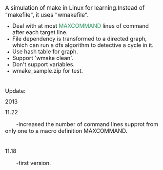<p><span style="font-size: 14pt;">A simulation of make in Linux for learning.Instead of "makefile", it uses "wmakefile".</span></p>
<ul>
<li><span style="font-size: 18px;">Deal with at most <span style="color: #339966;">MAXCOMMAND</span> lines of command after each target line.</span></li>
<li><span style="font-size: 18px;">File dependency is transformed&nbsp;to a&nbsp;directed graph, which can run a dfs algorithm to detective a cycle in it.</span></li>
<li><span style="font-size: 18px;">Use hash table for graph.</span></li>
<li><span style="font-size: 18px;">Support 'wmake clean'.</span></li>
<li><span style="font-size: 18px;">Don't support&nbsp;variables.</span></li>
<li><span style="font-size: 18px;">wmake_sample.zip&nbsp;for test.</span></li>
</ul>
<p>&nbsp;</p>
<p><span style="font-size: 18px;">Update:</span></p>
<p><span style="font-size: 18px;">2013</span></p>
<p><span style="font-size: 18px;">11.22</span></p>
<p><span style="font-size: 18px;">　　-increased the number of command lines supprot from only one to a&nbsp;macro definition MAXCOMMAND.</span></p>
<p>&nbsp;</p>
<p><span style="font-size: 18px;">11.18</span></p>
<p><span style="font-size: 18px;">　　-first version.</span></p>
